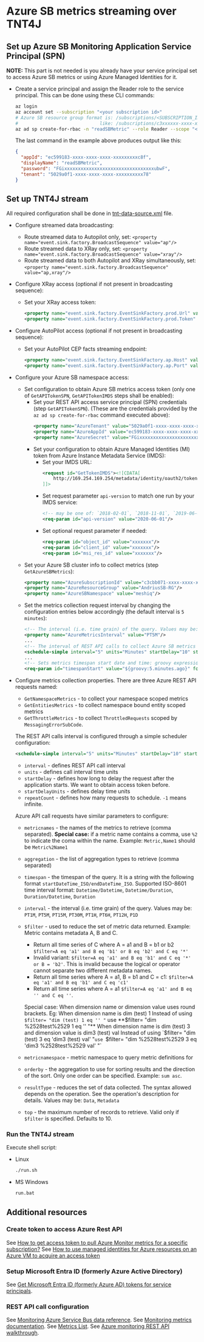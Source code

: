 
# Azure SB metrics streaming over TNT4J

## Set up Azure SB Monitoring Application Service Principal (SPN)

**NOTE:** This part is not needed is you already have your service principal set to access Azure SB metrics or using Azure Managed 
Identities for it.

* Create a service principal and assign the Reader role to the service principal. This can be done using these CLI commands:
  ```bash
  az login
  az account set --subscription "<your subscription id>"
  # Azure SB resource group format is: /subscriptions/<SUBSCRIPTION_ID>/resourceGroups/<RESOURCE_GROUP_NAME>
  #                              like: /subscriptions/c3xxxxxx-xxxx-xxxx-xxxx-xxxxxxxxxxf8/resourceGroups/AndriusSB-RG
  az ad sp create-for-rbac -n "readSBMetric" --role Reader --scope "<list of Azure SB bound resource groups to read metrics>" 
  ```
  The last command in the example above produces output like this:
  ```json
  {
    "appId": "ec599183-xxxx-xxxx-xxxx-xxxxxxxxxc8f",
    "displayName": "readSBMetric",
    "password": "FGixxxxxxxxxxxxxxxxxxxxxxxxxxxxxxxxxubwF",
    "tenant": "5029a0f1-xxxx-xxxx-xxxx-xxxxxxxxxx78"
  }
  ```

## Set up TNT4J stream

All required configuration shall be done in [tnt-data-source.xml](tnt-data-source.xml) file.

* Configure streamed data broadcasting:
  * Route streamed data to Autopilot only, set: `<property name="event.sink.factory.BroadcastSequence" value="ap"/>`
  * Route streamed data to XRay only, set: `<property name="event.sink.factory.BroadcastSequence" value="xray"/>`
  * Route streamed data to both Autopilot and XRay simultaneously, set: `<property name="event.sink.factory.BroadcastSequence" value="ap,xray"/>`   
* Configure XRay access (optional if not present in broadcasting sequence):
  * Set your XRay access token:
    ```xml
    <property name="event.sink.factory.EventSinkFactory.prod.Url" value="https://stream.meshiq.com"/>
    <property name="event.sink.factory.EventSinkFactory.prod.Token" value="388xxxxx-xxxx-xxxx-xxxx-xxxxxxxxxxb3"/>
    ```
* Configure AutoPilot access (optional if not present in broadcasting sequence):
  * Set your AutoPilot CEP facts streaming endpoint:
    ```xml
    <property name="event.sink.factory.EventSinkFactory.ap.Host" value="<AP_CEP_IP/HOST>"/>
    <property name="event.sink.factory.EventSinkFactory.ap.Port" value="6060"/>
    ```
* Configure your Azure SB namespace access: 
  * Set configuration to obtain Azure SB  metrics access token (only one of `GetAPITokenSPN`, `GetAPITokenIMDS` steps shall be enabled):
    * Set your REST API access service principal (SPN) credentials (step `GetAPITokenSPN`). (These are the credentials provided by the 
      `az ad sp create-for-rbac` command executed above):
      ```xml
      <property name="AzureTenant" value="5029a0f1-xxxx-xxxx-xxxx-xxxxxxxxxx78"/>
      <property name="AzureAppId" value="ec599183-xxxx-xxxx-xxxx-xxxxxxxxxc8f"/>
      <property name="AzureSecret" value="FGixxxxxxxxxxxxxxxxxxxxxxxxxxxxxxxxxubwF"/>
      ```
    * Set your configuration to obtain Azure Managed Identities (MI) token from Azure Instance Metadata Service (IMDS):
      * Set your IMDS URL:
        ```xml
        <request id="GetTokenIMDS"><![CDATA[
            http://169.254.169.254/metadata/identity/oauth2/token
        ]]>
        ```
      * Set request parameter `api-version` to match one run by your IMDS service:
        ```xml
        <!-- may be one of: `2018-02-01`, `2018-11-01`, `2019-06-01`, `2019-08-01`, `2020-06-01`, `2021-05-01`, `2021-12-13`, `2022-08-01`, `2023-01-01` -->
        <req-param id="api-version" value="2020-06-01"/>
        ```
      * Set optional request parameter if needed:
        ```xml
        <req-param id="object_id" value="xxxxxxx"/>
        <req-param id="client_id" value="xxxxxxx"/>
        <req-param id="msi_res_id" value="xxxxxxx"/>
        ```
  * Set your Azure SB cluster info to collect metrics (step `GetAzureSBMetrics`):
    ```xml
    <property name="AzureSubscriptionId" value="c3cbb071-xxxx-xxxx-xxxx-xxxxxxxxxxf8"/>
    <property name="AzureResourceGroup" value="AndriusSB-RG"/>
    <property name="AzureSBNamespace" value="meshiq"/>
    ```
  * Set the metrics collection request interval by changing the configuration entries below accordingly (the default interval is 
    `5 minutes`): 
    ```xml 
    <!-- The interval (i.e. time grain) of the query. Values may be: PT1M, PT5M, PT15M, PT30M, PT1H, PT6H, PT12H, P1D -->
    <property name="AzureMetricsInterval" value="PT5M"/>
    ...
    <!-- The interval of REST API calls to collect Azure SB metrics -->
    <schedule-simple interval="5" units="Minutes" startDelay="10" startDelayUnits="Seconds" repeatCount="-1"/>
    ...
    <!-- Sets metrics timespan start date and time: groovy expression to calculate timestamp for 5 minutes back from now -->
    <req-param id="timespanStart" value="${groovy:5.minutes.ago}" format="yyyy-MM-dd'T'HH:mm:ss'Z'" timezone="UTC" transient="true"/>
    ```
* Configure metrics collection properties. There are three Azure REST API requests named:
  * `GetNamespaceMetrics` - to collect your namespace scoped metrics 
  * `GetEntitiesMetrics` - to collect namespace bound entity scoped metrics 
  * `GetThrottleMetrics` - to collect `ThrottledRequests` scoped by `MessagingErrorSubCode`.

  The REST API calls interval is configured through a simple scheduler configuration:
  ```xml 
  <schedule-simple interval="5" units="Minutes" startDelay="10" startDelayUnits="Seconds" repeatCount="-1"/>
  ```
  * `interval` - defines REST API call interval
  * `units` - defines call interval time units
  * `startDelay` - defines how long to delay the request after the application starts. We want to obtain access token before.
  * `startDelayUnits` - defines delay time units
  * `repeatCount` - defines how many requests to schedule. `-1` means infinite.

  Azure API call requests have similar parameters to configure:
  * `metricnames` - the names of the metrics to retrieve (comma separated). **Special case:** if a metric name contains a comma, use `%2` to 
    indicate the coma within the name. Example: `Metric,Name1` should be `Metric%2Name1`
  * `aggregation` - the list of aggregation types to retrieve (comma separated)
  * `timespan` - the timespan of the query. It is a string with the following format `startDateTime_ISO/endDateTime_ISO`. Supported ISO-8601 
     time interval format: `Datetime/Datetime`, `Datetime/Duration`, `Duration/Datetime`, `Duration` 
  * `interval` - the interval (i.e. time grain) of the query. Values may be: `PT1M`, `PT5M`, `PT15M`, `PT30M`, `PT1H`, `PT6H`, `PT12H`, `P1D`
  * `$filter` - used to reduce the set of metric data returned. Example: Metric contains metadata A, B and C. 
    - Return all time series of C where A = a1 and B = b1 or b2 `$filter=A eq 'a1' and B eq 'b1' or B eq 'b2' and C eq '*'` 
    - Invalid variant: `$filter=A eq 'a1' and B eq 'b1' and C eq '*' or B = 'b2'`. This is invalid because the logical or operator cannot 
    separate two different metadata names. 
    - Return all time series where A = a1, B = b1 and C = c1: `$filter=A eq 'a1' and B eq 'b1' and C eq 'c1'` 
    - Return all time series where A = a1 `$filter=A eq 'a1' and B eq '' and C eq ''`.

    Special case: When dimension name or dimension value uses round brackets. Eg: When dimension name is dim (test) 1 Instead of using 
    `$filter= "dim (test) 1 eq '' "` use **$filter= "dim %2528test%2529 1 eq '' "** When dimension name is dim (test) 3 and dimension value 
    is dim3 (test) val Instead of using `$filter= "dim (test) 3 eq 'dim3 (test) val' "` use 
    `$filter= "dim %2528test%2529 3 eq 'dim3 %2528test%2529 val' "` 
  * `metricnamespace` - metric namespace to query metric definitions for
  * `orderby` - the aggregation to use for sorting results and the direction of the sort. Only one order can be specified. Example: `sum asc`.
  * `resultType` - reduces the set of data collected. The syntax allowed depends on the operation. See the operation's description for 
     details. Values may be: `Data`, `Metadata`
  * `top` - the maximum number of records to retrieve. Valid only if `$filter` is specified. Defaults to 10.

### Run the TNT4J stream

Execute shell script:
* Linux
  ```bash
  ./run.sh
  ```
* MS Windows
  ```cmd
  run.bat
  ```

## Additional resources

### Create token to access Azure Rest API

See [How to get access token to pull Azure Monitor metrics for a specific subscription?](https://stackoverflow.com/questions/60516007/how-to-get-access-token-to-pull-azure-monitor-metrics-for-a-specific-subscriptio)
See [How to use managed identities for Azure resources on an Azure VM to acquire an access token](https://learn.microsoft.com/en-us/entra/identity/managed-identities-azure-resources/how-to-use-vm-token)

### Setup Microsoft Entra ID (formerly Azure Active Directory)

See [Get Microsoft Entra ID (formerly Azure AD) tokens for service principals](https://learn.microsoft.com/en-us/azure/databricks/dev-tools/service-prin-aad-token).

### REST API call configuration

See [Monitoring Azure Service Bus data reference](https://learn.microsoft.com/en-us/azure/service-bus-messaging/monitor-service-bus-reference#metrics).
See [Monitoring metrics documentation](https://learn.microsoft.com/en-us/rest/api/monitor/metrics/list?tabs=HTTP).
See [Metrics List](https://learn.microsoft.com/en-us/azure/azure-monitor/reference/supported-metrics/microsoft-servicebus-namespaces-metrics).
See [Azure monitoring REST API walkthrough](https://learn.microsoft.com/en-us/azure/azure-monitor/essentials/rest-api-walkthrough?tabs=portal).
